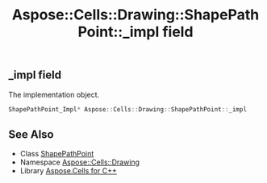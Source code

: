 ﻿---
title: Aspose::Cells::Drawing::ShapePathPoint::_impl field
linktitle: _impl
second_title: Aspose.Cells for C++ API Reference
description: 'Aspose::Cells::Drawing::ShapePathPoint::_impl field. The implementation object in C++.'
type: docs
weight: 1900
url: /cpp/aspose.cells.drawing/shapepathpoint/_impl/
---
## _impl field


The implementation object.

```cpp
ShapePathPoint_Impl* Aspose::Cells::Drawing::ShapePathPoint::_impl
```

## See Also

* Class [ShapePathPoint](../)
* Namespace [Aspose::Cells::Drawing](../../)
* Library [Aspose.Cells for C++](../../../)
